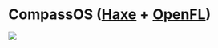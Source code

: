 # CompassOS ([Haxe](https://haxe.org/) + [OpenFL](https://www.openfl.org/))
![](https://img.itch.zone/aW1hZ2UvMzk1MzUwLzE5ODIzMDgucG5n/original/GxthDz.png)
